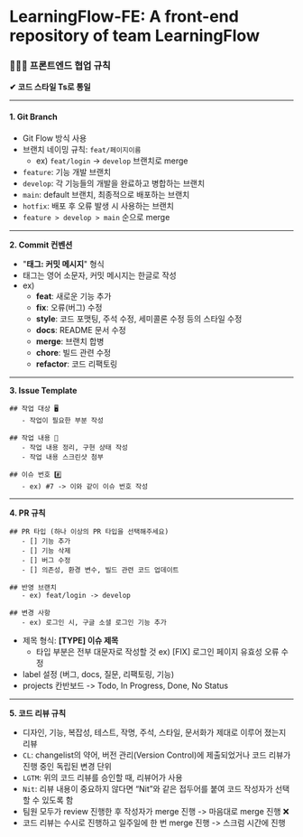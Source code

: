 # LearningFlow-FE: A front-end repository of team LearningFlow

### 👩🏻‍💻 프론트엔드 협업 규칙

**✔︎ 코드 스타일 Ts로 통일**
***

#### 1. Git Branch
- Git Flow 방식 사용
- 브랜치 네이밍 규칙: `feat/페이지이름`
  - ex) `feat/login` -> `develop` 브랜치로 merge
- `feature`: 기능 개발 브랜치
- `develop`: 각 기능들의 개발을 완료하고 병합하는 브랜치
- `main`: default 브랜치, 최종적으로 배포하는 브랜치
- `hotfix`: 배포 후 오류 발생 시 사용하는 브랜치
- `feature > develop > main` 순으로 merge
***

**2. Commit 컨벤션**
- "**태그: 커밋 메시지**" 형식
- 태그는 영어 소문자, 커밋 메시지는 한글로 작성
- ex)
  - **feat**: 새로운 기능 추가
  - **fix**: 오류(버그) 수정
  - **style**: 코드 포맷팅, 주석 수정, 세미콜론 수정 등의 스타일 수정
  - **docs**: README 문서 수정
  - **merge**: 브랜치 합병
  - **chore**: 빌드 관련 수정
  - **refactor**: 코드 리팩토링
***

**3. Issue Template**

```
## 작업 대상 🖥️
   - 작업이 필요한 부분 작성

## 작업 내용 📝
   - 작업 내용 정리, 구현 상태 작성
   - 작업 내용 스크린샷 첨부

## 이슈 번호 #️⃣
   - ex) #7 -> 이와 같이 이슈 번호 작성
```
***

**4. PR 규칙**

```
## PR 타입 (하나 이상의 PR 타입을 선택해주세요)
   - [] 기능 추가
   - [] 기능 삭제
   - [] 버그 수정
   - [] 의존성, 환경 변수, 빌드 관련 코드 업데이트

## 반영 브랜치
   - ex) feat/login -> develop

## 변경 사항
   - ex) 로그인 시, 구글 소셜 로그인 기능 추가
```

- 제목 형식: **[TYPE] 이슈 제목**
  - 타입 부분은 전부 대문자로 작성할 것 ex) [FIX] 로그인 페이지 유효성 오류 수정
- label 설정 (버그, docs, 질문, 리팩토링, 기능)
- projects 칸반보드 -> Todo, In Progress, Done, No Status
***

**5. 코드 리뷰 규칙**
- 디자인, 기능, 복잡성, 테스트, 작명, 주석, 스타일, 문서화가 제대로 이루어 졌는지 리뷰
- `CL`: changelist의 약어, 버전 관리(Version Control)에 제출되었거나 코드 리뷰가 진행 중인 독립된 변경 단위
- `LGTM`: 위의 코드 리뷰를 승인할 때, 리뷰어가 사용
- `Nit`: 리뷰 내용이 중요하지 않다면 “Nit”와 같은 접두어를 붙여 코드 작성자가 선택할 수 있도록 함
- 팀원 모두가 review 진행한 후 작성자가 merge 진행 -> 마음대로 merge 진행 ❌
- 코드 리뷰는 수시로 진행하고 일주일에 한 번 merge 진행 -> 스크럼 시간에 진행
